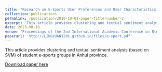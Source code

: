 ```yaml
---
title: "Research on E-Sports User Preferences and User Characteristics of Student Groups in Anhui Province"
collection: publications
permalink: /publication/2010-10-01-paper-title-number-2
excerpt: 'This article provides clustering and textual sentiment analysis (based on SVM) of student e-sports groups in Anhui province.'
date: 2023-08-10
venue: 'Proceedings of the 2nd International Academic Conference on Blockchain, Information Technology and Smart Finance (ICBIS 2023)'
paperurl: 'http://LINGYUAN1201.github.io/files/e-sport.pdf'
---
```

This article provides clustering and textual sentiment analysis (based on SVM) of student e-sports groups in Anhui province.

[Download paper here](http://LINGYUAN1201.github.io/files/e-sport.pdf)
